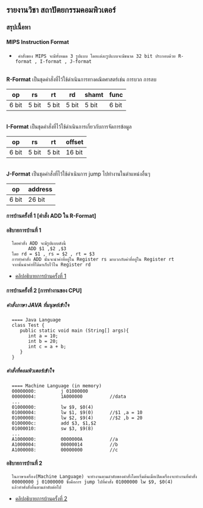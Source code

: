 ## รายงานวิชา สถาปัตยกรรมคอมพิวเตอร์

### สรุปเนื้อหา
#### MIPS Instruction Format 
*      คำสั่งของ MIPS จะมีทั้งหมด 3 รูปแบบ โดยเเต่ละรูปแบบจะมีขนาด 32 bit ประกอบด้วย R-format , I-format , J-format 

<br>**R-Format** เป็นชุดคำสั่งที่ไว้ใช้ดำเนินการทางคณิตศาสตร์เช่น การบวก การลบ

|op     |rs     |rt     |rd     |shamt  |func   |
| ----- | ----- | ----- | ----- | ----- | ----- |
|6 bit  |5 bit  |5 bit  |5 bit  |5 bit  |6 bit  |

<br>**I-Format** เป็นชุดคำสั่งที่ไว้ใช้ดำเนินการเกี่ยวกับการจัดการข้อมูล

|op     |rs     |rt     |offset     |
| ----- | ----- | ----- | -----     | 
|6 bit  |5 bit  |5 bit  |16 bit     |

<br>**J-Format** เป็นชุดคำสั่งที่ไว้ใช้ดำเนินการ jump ไปทำงานในตำแหน่งอื่นๆ

|op     |address |
| ----- | -----  | 
|6 bit  |26 bit  |

#### การบ้านครั้งที่ 1 [คำสั่ง ADD ใน R-Format]
#### อธิบายการบ้านที่ 1
      โดยคำสั่ง ADD จะมีรูปแบบดังนี้
            ADD $1 ,$2 ,$3
      โดย rd = $1 , rs = $2 , rt = $3
      การทำคำสั่ง ADD นั้นจะนำค่าที่อยู่ใน Register rs มาบวกกับค่าที่อยู่ใน Register rt 
      จากนั้นนำค่าที่ได้มาเก็บไว้ใน Register rd
      
* [คลิปอธิบายการบ้านครั้งที่ 1](https://www.youtube.com/watch?v=xqGYD-_WAHE&t=12s)

#### การบ้านครั้งที่ 2 [การทำงานของ CPU]
##### คำสั่งภาษา JAVA ที่มนุษย์เข้าใจ
      ==== Java Language
      class Test {
         public static void main (String[] args){
            int a = 10;
            int b = 20;
            int c = a + b;
         }
      }
##### คำสั่งที่คอมพิวเตอร์เข้าใจ
      ==== Machine Language (in memory)
      00000000:         j 01000000
      00000004:         1A000000          //data
      ...
      01000000:         lw $9, $0(4)
      01000004:         lw $1, $9(0)      //$1 ,a = 10
      01000008:         lw $2, $9(4)      //$2 ,b = 20
      0100000c:         add $3, $1,$2
      01000010:         sw $3, $9(8)
      ...
      A1000000:         0000000A          //a
      A1000004:         00000014          //b
      A1000008:         00000000          //c
#### อธิบายการบ้านที่ 2
      ในภาษาเครื่อง(Machine Language) จะทำงานตามลำดับของคำสั่งโดยเริ่มต้นเมื่อเปิดเครื่องจะทำงานที่คำสั่ง 
      00000000 j 01000000 ซึ่งคือการ jump ไปที่คำสั่ง 01000000 lw $9, $0(4)
      แล้วทำคั่งสั่งอื่นตามลำดับต่อไป
* [คลิปอธิบายการบ้านครั้งที่ 2](https://www.youtube.com/watch?v=xqGYD-_WAHE&t=12s)

